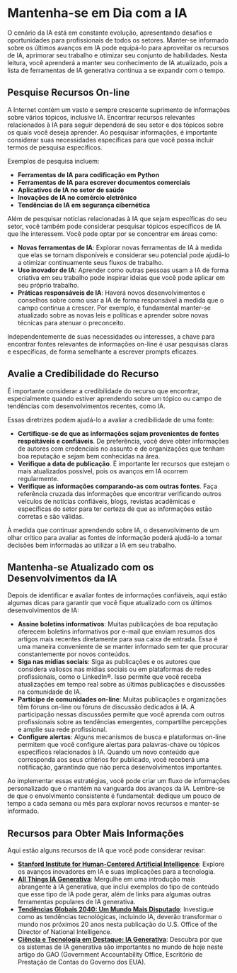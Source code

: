 # Mantenha-se em Dia com a IA

O cenário da IA está em constante evolução, apresentando desafios e oportunidades para profissionais de todos os setores. Manter-se informado sobre os últimos avanços em IA pode equipá-lo para aproveitar os recursos de IA, aprimorar seu trabalho e otimizar seu conjunto de habilidades. Nesta leitura, você aprenderá a manter seu conhecimento de IA atualizado, pois a lista de ferramentas de IA generativa continua a se expandir com o tempo.

## Pesquise Recursos On-line

A Internet contém um vasto e sempre crescente suprimento de informações sobre vários tópicos, inclusive IA. Encontrar recursos relevantes relacionados à IA para seguir dependerá de seu setor e dos tópicos sobre os quais você deseja aprender. Ao pesquisar informações, é importante considerar suas necessidades específicas para que você possa incluir termos de pesquisa específicos.

Exemplos de pesquisa incluem:

- **Ferramentas de IA para codificação em Python**
- **Ferramentas de IA para escrever documentos comerciais**
- **Aplicativos de IA no setor de saúde**
- **Inovações de IA no comércio eletrônico**
- **Tendências de IA em segurança cibernética**

Além de pesquisar notícias relacionadas à IA que sejam específicas do seu setor, você também pode considerar pesquisar tópicos específicos de IA que lhe interessem. Você pode optar por se concentrar em áreas como:

- **Novas ferramentas de IA**: Explorar novas ferramentas de IA à medida que elas se tornam disponíveis e considerar seu potencial pode ajudá-lo a otimizar continuamente seus fluxos de trabalho.
- **Uso inovador de IA**: Aprender como outras pessoas usam a IA de forma criativa em seu trabalho pode inspirar ideias que você pode aplicar em seu próprio trabalho.
- **Práticas responsáveis de IA**: Haverá novos desenvolvimentos e conselhos sobre como usar a IA de forma responsável à medida que o campo continua a crescer. Por exemplo, é fundamental manter-se atualizado sobre as novas leis e políticas e aprender sobre novas técnicas para atenuar o preconceito.

Independentemente de suas necessidades ou interesses, a chave para encontrar fontes relevantes de informações on-line é usar pesquisas claras e específicas, de forma semelhante a escrever prompts eficazes.

## Avalie a Credibilidade do Recurso

É importante considerar a credibilidade do recurso que encontrar, especialmente quando estiver aprendendo sobre um tópico ou campo de tendências com desenvolvimentos recentes, como IA.

Essas diretrizes podem ajudá-lo a avaliar a credibilidade de uma fonte:

- **Certifique-se de que as informações sejam provenientes de fontes respeitáveis e confiáveis**. De preferência, você deve obter informações de autores com credenciais no assunto e de organizações que tenham boa reputação e sejam bem conhecidas na área.
- **Verifique a data de publicação**. É importante ler recursos que estejam o mais atualizados possível, pois os avanços em IA ocorrem regularmente.
- **Verifique as informações comparando-as com outras fontes**. Faça referência cruzada das informações que encontrar verificando outros veículos de notícias confiáveis, blogs, revistas acadêmicas e específicas do setor para ter certeza de que as informações estão corretas e são válidas.

À medida que continuar aprendendo sobre IA, o desenvolvimento de um olhar crítico para avaliar as fontes de informação poderá ajudá-lo a tomar decisões bem informadas ao utilizar a IA em seu trabalho.

## Mantenha-se Atualizado com os Desenvolvimentos da IA

Depois de identificar e avaliar fontes de informações confiáveis, aqui estão algumas dicas para garantir que você fique atualizado com os últimos desenvolvimentos de IA:

- **Assine boletins informativos**: Muitas publicações de boa reputação oferecem boletins informativos por e-mail que enviam resumos dos artigos mais recentes diretamente para sua caixa de entrada. Essa é uma maneira conveniente de se manter informado sem ter que procurar constantemente por novos conteúdos.
- **Siga nas mídias sociais**: Siga as publicações e os autores que considera valiosos nas mídias sociais ou em plataformas de redes profissionais, como o LinkedIn®. Isso permite que você receba atualizações em tempo real sobre as últimas publicações e discussões na comunidade de IA.
- **Participe de comunidades on-line**: Muitas publicações e organizações têm fóruns on-line ou fóruns de discussão dedicados à IA. A participação nessas discussões permite que você aprenda com outros profissionais sobre as tendências emergentes, compartilhe percepções e amplie sua rede profissional.
- **Configure alertas**: Alguns mecanismos de busca e plataformas on-line permitem que você configure alertas para palavras-chave ou tópicos específicos relacionados à IA. Quando um novo conteúdo que corresponda aos seus critérios for publicado, você receberá uma notificação, garantindo que não perca desenvolvimentos importantes.

Ao implementar essas estratégias, você pode criar um fluxo de informações personalizado que o mantém na vanguarda dos avanços da IA. Lembre-se de que o envolvimento consistente é fundamental: dedique um pouco de tempo a cada semana ou mês para explorar novos recursos e manter-se informado.

## Recursos para Obter Mais Informações

Aqui estão alguns recursos de IA que você pode considerar revisar:

- [**Stanford Institute for Human-Centered Artificial Intelligence**](https://hai.stanford.edu/): Explore os avanços inovadores em IA e suas implicações para a tecnologia.
- [**All Things IA Generativa**](https://allthingsai.com/): Mergulhe em uma introdução mais abrangente à IA generativa, que inclui exemplos do tipo de conteúdo que esse tipo de IA pode gerar, além de links para algumas outras ferramentas populares de IA generativa.
- [**Tendências Globais 2040: Um Mundo Mais Disputado**](https://www.dni.gov/index.php/gt2040-home): Investigue como as tendências tecnológicas, incluindo IA, deverão transformar o mundo nos próximos 20 anos nesta publicação do U.S. Office of the Director of National Intelligence.
- [**Ciência e Tecnologia em Destaque: IA Generativa**](https://www.gao.gov/products/gao-23-106782): Descubra por que os sistemas de IA generativa são importantes no mundo de hoje neste artigo do GAO (Government Accountability Office, Escritório de Prestação de Contas do Governo dos EUA).
